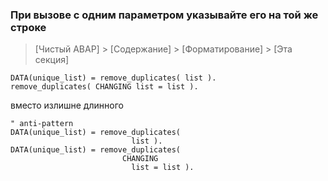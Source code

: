 ### При вызове с одним параметром указывайте его на той же строке

> [Чистый ABAP] > [Содержание] > [Форматирование] > [Эта секция]

```ABAP
DATA(unique_list) = remove_duplicates( list ).
remove_duplicates( CHANGING list = list ).
```

вместо излишне длинного

```ABAP
" anti-pattern
DATA(unique_list) = remove_duplicates(
                           list ).
DATA(unique_list) = remove_duplicates(
                         CHANGING
                           list = list ).
```